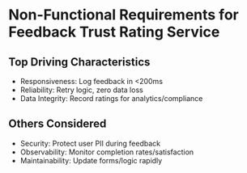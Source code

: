 # Non-Functional Requirements for Feedback Trust Rating Service

## Top Driving Characteristics
- Responsiveness: Log feedback in <200ms
- Reliability: Retry logic, zero data loss
- Data Integrity: Record ratings for analytics/compliance

## Others Considered
- Security: Protect user PII during feedback
- Observability: Monitor completion rates/satisfaction
- Maintainability: Update forms/logic rapidly
